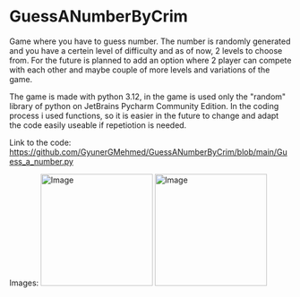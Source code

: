 # GuessANumberByCrim

Game where you have to guess number. The number is randomly generated and you have a certein level of difficulty and as of now, 2 levels to choose from.
For the future is planned to add an option where 2 player can compete with each other and maybe couple of more levels and variations of the game.

The game is made with python 3.12, in the game is used only the "random" library of python on JetBrains Pycharm Community Edition.
In the coding process i used functions, so it is easier in the future to change and adapt the code easily useable if repetiotion is needed.

Link to the code: https://github.com/GyunerGMehmed/GuessANumberByCrim/blob/main/Guess_a_number.py

Images:
<img alt="Image" width = "200px" src="![image](https://github.com/GyunerGMehmed/GuessANumberByCrim/assets/95441473/c4372f02-df7b-498c-8d3e-69691fe8c666)"/>
<img alt="Image" width = "200px" src="![image](https://github.com/GyunerGMehmed/GuessANumberByCrim/assets/95441473/32d15ff9-f415-44c2-b538-7ce31cc92890)"/>
